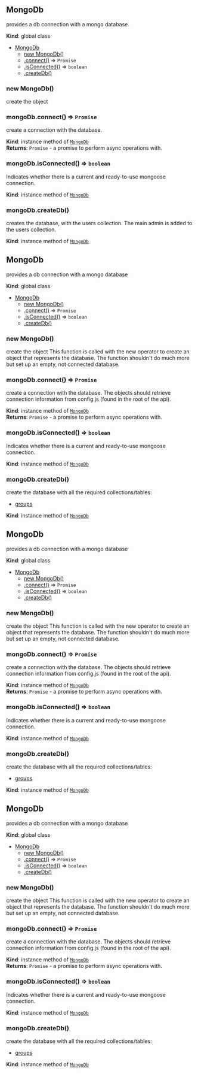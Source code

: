 <a name="MongoDb"></a>

## MongoDb
provides a db connection with a mongo database

**Kind**: global class  

* [MongoDb](#MongoDb)
    * [new MongoDb()](#new_MongoDb_new)
    * [.connect()](#MongoDb+connect) ⇒ <code>Promise</code>
    * [.isConnected()](#MongoDb+isConnected) ⇒ <code>boolean</code>
    * [.createDb()](#MongoDb+createDb)

<a name="new_MongoDb_new"></a>

### new MongoDb()
create the object

<a name="MongoDb+connect"></a>

### mongoDb.connect() ⇒ <code>Promise</code>
create a connection with the database.

**Kind**: instance method of [<code>MongoDb</code>](#MongoDb)  
**Returns**: <code>Promise</code> - a promise to perform async operations with.  
<a name="MongoDb+isConnected"></a>

### mongoDb.isConnected() ⇒ <code>boolean</code>
Indicates whether there is a current and ready-to-use mongoose connection.

**Kind**: instance method of [<code>MongoDb</code>](#MongoDb)  
<a name="MongoDb+createDb"></a>

### mongoDb.createDb()
creates the database, with the users collection. The main admin isadded to the users collection.

**Kind**: instance method of [<code>MongoDb</code>](#MongoDb)  
<a name="MongoDb"></a>

## MongoDb
provides a db connection with a mongo database

**Kind**: global class  

* [MongoDb](#MongoDb)
    * [new MongoDb()](#new_MongoDb_new)
    * [.connect()](#MongoDb+connect) ⇒ <code>Promise</code>
    * [.isConnected()](#MongoDb+isConnected) ⇒ <code>boolean</code>
    * [.createDb()](#MongoDb+createDb)

<a name="new_MongoDb_new"></a>

### new MongoDb()
create the objectThis function is called with the new operator to create an object that represents the database. The function shouldn't do much more but set up an empty, not connected database.

<a name="MongoDb+connect"></a>

### mongoDb.connect() ⇒ <code>Promise</code>
create a connection with the database.  The objects should retrieve connection information from config.js (found in the root of the api).

**Kind**: instance method of [<code>MongoDb</code>](#MongoDb)  
**Returns**: <code>Promise</code> - a promise to perform async operations with.  
<a name="MongoDb+isConnected"></a>

### mongoDb.isConnected() ⇒ <code>boolean</code>
Indicates whether there is a current and ready-to-use mongoose connection.

**Kind**: instance method of [<code>MongoDb</code>](#MongoDb)  
<a name="MongoDb+createDb"></a>

### mongoDb.createDb()
create the database with all the required collections/tables: - [groups]()

**Kind**: instance method of [<code>MongoDb</code>](#MongoDb)  
<a name="MongoDb"></a>

## MongoDb
provides a db connection with a mongo database

**Kind**: global class  

* [MongoDb](#MongoDb)
    * [new MongoDb()](#new_MongoDb_new)
    * [.connect()](#MongoDb+connect) ⇒ <code>Promise</code>
    * [.isConnected()](#MongoDb+isConnected) ⇒ <code>boolean</code>
    * [.createDb()](#MongoDb+createDb)

<a name="new_MongoDb_new"></a>

### new MongoDb()
create the objectThis function is called with the new operator to create an object that represents the database. The function shouldn't do much more but set up an empty, not connected database.

<a name="MongoDb+connect"></a>

### mongoDb.connect() ⇒ <code>Promise</code>
create a connection with the database.  The objects should retrieve connection information from config.js (found in the root of the api).

**Kind**: instance method of [<code>MongoDb</code>](#MongoDb)  
**Returns**: <code>Promise</code> - a promise to perform async operations with.  
<a name="MongoDb+isConnected"></a>

### mongoDb.isConnected() ⇒ <code>boolean</code>
Indicates whether there is a current and ready-to-use mongoose connection.

**Kind**: instance method of [<code>MongoDb</code>](#MongoDb)  
<a name="MongoDb+createDb"></a>

### mongoDb.createDb()
create the database with all the required collections/tables: - [groups]()

**Kind**: instance method of [<code>MongoDb</code>](#MongoDb)  
<a name="MongoDb"></a>

## MongoDb
provides a db connection with a mongo database

**Kind**: global class  

* [MongoDb](#MongoDb)
    * [new MongoDb()](#new_MongoDb_new)
    * [.connect()](#MongoDb+connect) ⇒ <code>Promise</code>
    * [.isConnected()](#MongoDb+isConnected) ⇒ <code>boolean</code>
    * [.createDb()](#MongoDb+createDb)

<a name="new_MongoDb_new"></a>

### new MongoDb()
create the objectThis function is called with the new operator to create an object that represents the database. The function shouldn't do much more but set up an empty, not connected database.

<a name="MongoDb+connect"></a>

### mongoDb.connect() ⇒ <code>Promise</code>
create a connection with the database.  The objects should retrieve connection information from config.js (found in the root of the api).

**Kind**: instance method of [<code>MongoDb</code>](#MongoDb)  
**Returns**: <code>Promise</code> - a promise to perform async operations with.  
<a name="MongoDb+isConnected"></a>

### mongoDb.isConnected() ⇒ <code>boolean</code>
Indicates whether there is a current and ready-to-use mongoose connection.

**Kind**: instance method of [<code>MongoDb</code>](#MongoDb)  
<a name="MongoDb+createDb"></a>

### mongoDb.createDb()
create the database with all the required collections/tables: - [groups]()

**Kind**: instance method of [<code>MongoDb</code>](#MongoDb)  
